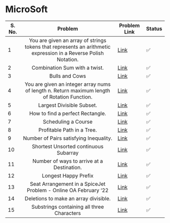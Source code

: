 # MicroSoft

| S. No. | Problem | Problem Link | Status |
| ------ |:---:| --- | --- |
| 1 | You are given an array of strings tokens that represents an arithmetic expression in a Reverse Polish Notation. | [Link](https://leetcode.com/problems/evaluate-reverse-polish-notation/) | ✅ |
| 2 | Combination Sum with a twist. | [Link](https://leetcode.com/problems/combination-sum-iii/) | ✅ |
| 3 | Bulls and Cows | [Link](https://leetcode.com/problems/bulls-and-cows/) | ✅ |
| 4 | You are given an integer array nums of length n. Return maximum length of Rotation Function. | [Link](https://leetcode.com/problems/rotate-function/) | ✅ |
| 5 | Largest Divisible Subset. | [Link](https://leetcode.com/problems/largest-divisible-subset/) | ✅ |
| 6 | How to find a perfect Rectangle. | [Link](https://leetcode.com/problems/perfect-rectangle/) | ✅ |
| 7 | Scheduling a Course | [Link](https://leetcode.com/problems/course-schedule/) | ✅ |
| 8 | Profitable Path in a Tree. | [Link](https://leetcode.com/problems/most-profitable-path-in-a-tree/) | ✅ |
| 9 | Number of Pairs satisfying Inequality. | [Link](https://leetcode.com/problems/number-of-pairs-satisfying-inequality/) | ✅ |
| 10 | Shortest Unsorted continuous Subarray | [Link](https://leetcode.com/problems/shortest-unsorted-continuous-subarray/) | ✅ |
| 11 | Number of ways to arrive at a Destination. | [Link](https://leetcode.com/problems/number-of-ways-to-arrive-at-destination/) | ✅ |
| 12 | Longest Happy Prefix | [Link](https://leetcode.com/problems/longest-happy-prefix/) | ✅ |
| 13 | Seat Arrangement in a SpiceJet Problem - Online OA February ‘22 | [Link](https://leetcode.com/problems/airplane-seat-assignment-probability/) | ✅ |
| 14 | Deletions to make an array divisible. | [Link](https://leetcode.com/problems/minimum-deletions-to-make-array-divisible/) | ✅ |
| 15 | Substrings containing all three Characters | [Link](https://leetcode.com/problems/number-of-substrings-containing-all-three-characters/) | ✅ |



